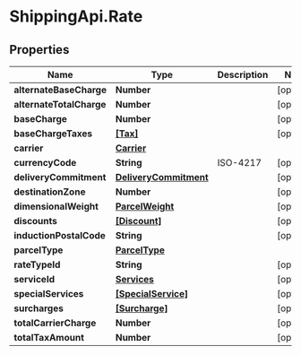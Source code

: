 # ShippingApi.Rate

## Properties

Name | Type | Description | Notes
------------ | ------------- | ------------- | -------------
**alternateBaseCharge** | **Number** |  | [optional] 
**alternateTotalCharge** | **Number** |  | [optional] 
**baseCharge** | **Number** |  | [optional] 
**baseChargeTaxes** | [**[Tax]**](Tax.md) |  | [optional] 
**carrier** | [**Carrier**](Carrier.md) |  | 
**currencyCode** | **String** | ISO-4217 | [optional] 
**deliveryCommitment** | [**DeliveryCommitment**](DeliveryCommitment.md) |  | [optional] 
**destinationZone** | **Number** |  | [optional] 
**dimensionalWeight** | [**ParcelWeight**](ParcelWeight.md) |  | [optional] 
**discounts** | [**[Discount]**](Discount.md) |  | [optional] 
**inductionPostalCode** | **String** |  | [optional] 
**parcelType** | [**ParcelType**](ParcelType.md) |  | 
**rateTypeId** | **String** |  | [optional] 
**serviceId** | [**Services**](Services.md) |  | [optional] 
**specialServices** | [**[SpecialService]**](SpecialService.md) |  | [optional] 
**surcharges** | [**[Surcharge]**](Surcharge.md) |  | [optional] 
**totalCarrierCharge** | **Number** |  | [optional] 
**totalTaxAmount** | **Number** |  | [optional] 


